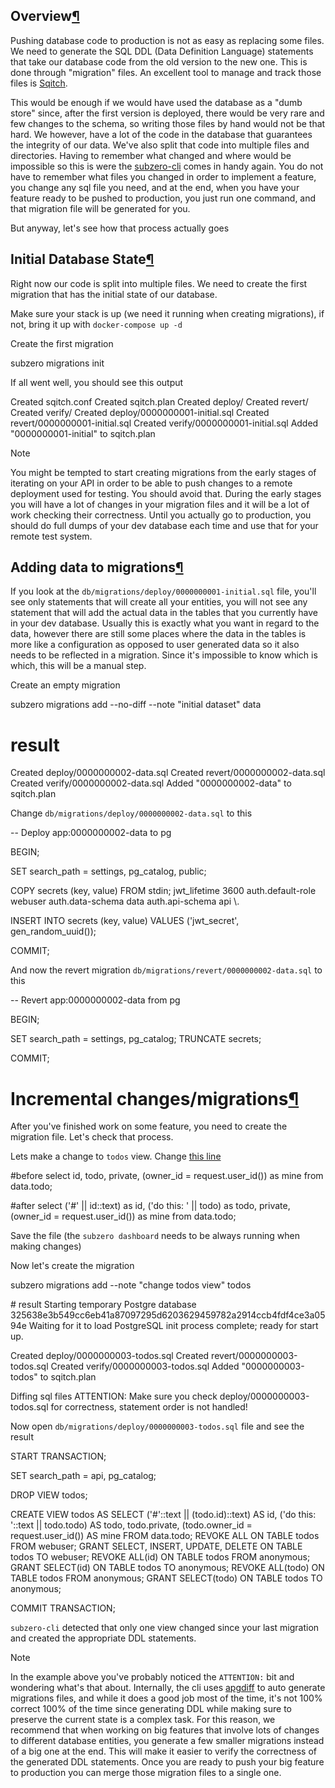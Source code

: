
Overview[¶](#overview "Permanent link")
---------------------------------------

Pushing database code to production is not as easy as replacing some files. We need to generate the SQL DDL (Data Definition Language) statements that take our database code from the old version to the new one. This is done through "migration" files. An excellent tool to manage and track those files is [Sqitch](http://sqitch.org/).

This would be enough if we would have used the database as a "dumb store" since, after the first version is deployed, there would be very rare and few changes to the schema, so writing those files by hand would not be that hard. We however, have a lot of the code in the database that guarantees the integrity of our data. We've also split that code into multiple files and directories. Having to remember what changed and where would be impossible so this is were the [subzero-cli](https://github.com/subzerocloud/subzero-cli) comes in handy again. You do not have to remember what files you changed in order to implement a feature, you change any sql file you need, and at the end, when you have your feature ready to be pushed to production, you just run one command, and that migration file will be generated for you.

But anyway, let's see how that process actually goes

Initial Database State[¶](#initial-database-state "Permanent link")
-------------------------------------------------------------------

Right now our code is split into multiple files. We need to create the first migration that has the initial state of our database.

Make sure your stack is up (we need it running when creating migrations), if not, bring it up with `docker-compose up -d`

Create the first migration

subzero migrations init

If all went well, you should see this output

Created sqitch.conf
Created sqitch.plan
Created deploy/
Created revert/
Created verify/
Created deploy/0000000001-initial.sql
Created revert/0000000001-initial.sql
Created verify/0000000001-initial.sql
Added "0000000001-initial" to sqitch.plan

Note

You might be tempted to start creating migrations from the early stages of iterating on your API in order to be able to push changes to a remote deployment used for testing. You should avoid that. During the early stages you will have a lot of changes in your migration files and it will be a lot of work checking their correctness. Until you actually go to production, you should do full dumps of your dev database each time and use that for your remote test system.

Adding data to migrations[¶](#adding-data-to-migrations "Permanent link")
-------------------------------------------------------------------------

If you look at the `db/migrations/deploy/0000000001-initial.sql` file, you'll see only statements that will create all your entities, you will not see any statement that will add the actual data in the tables that you currently have in your dev database. Usually this is exactly what you want in regard to the data, however there are still some places where the data in the tables is more like a configuration as opposed to user generated data so it also needs to be reflected in a migration. Since it's impossible to know which is which, this will be a manual step.

Create an empty migration

subzero migrations add --no-diff --note "initial dataset" data

# result
Created deploy/0000000002-data.sql
Created revert/0000000002-data.sql
Created verify/0000000002-data.sql
Added "0000000002-data" to sqitch.plan

Change `db/migrations/deploy/0000000002-data.sql` to this

\-- Deploy app:0000000002-data to pg

BEGIN;

SET search\_path \= settings, pg\_catalog, public;

COPY secrets (key, value) FROM stdin;
jwt\_lifetime    3600
auth.default\-role   webuser
auth.data\-schema    data
auth.api\-schema api
\\.

INSERT INTO secrets (key, value) VALUES ('jwt\_secret', gen\_random\_uuid());

COMMIT;

And now the revert migration `db/migrations/revert/0000000002-data.sql` to this

\-- Revert app:0000000002-data from pg

BEGIN;

SET search\_path \= settings, pg\_catalog;
TRUNCATE secrets;

COMMIT;

Incremental changes/migrations[¶](#incremental-changesmigrations "Permanent link")
==================================================================================

After you've finished work on some feature, you need to create the migration file. Let's check that process.

Lets make a change to `todos` view. Change [this line](https://github.com/subzerocloud/subzero-starter-kit/blob/master/db/src/api/todos.sql#L9)

#before
select id, todo, private, (owner\_id \= request.user\_id()) as mine from data.todo;

#after
select ('#' || id::text) as id, ('do this: ' || todo) as todo, private, (owner\_id \= request.user\_id()) as mine from data.todo;

Save the file (the `subzero dashboard` needs to be always running when making changes)

Now let's create the migration

subzero migrations add --note "change todos view" todos

\# result
Starting temporary Postgre database
325638e3b549cc6eb41a87097295d6203629459782a2914ccb4fdf4ce3a0594e
Waiting for it to load
PostgreSQL init process complete; ready for start up.

Created deploy/0000000003-todos.sql
Created revert/0000000003-todos.sql
Created verify/0000000003-todos.sql
Added "0000000003-todos" to sqitch.plan


Diffing sql files
ATTENTION: Make sure you check deploy/0000000003-todos.sql for correctness, statement order is not handled!

Now open `db/migrations/deploy/0000000003-todos.sql` file and see the result

START TRANSACTION;

SET search\_path \= api, pg\_catalog;

DROP VIEW todos;

CREATE VIEW todos AS
    SELECT ('#'::text || (todo.id)::text) AS id,
    ('do this: '::text || todo.todo) AS todo,
    todo.private,
    (todo.owner\_id \= request.user\_id()) AS mine
   FROM data.todo;
REVOKE ALL ON TABLE todos FROM webuser;
GRANT SELECT, INSERT, UPDATE, DELETE ON TABLE todos TO webuser;
REVOKE ALL(id) ON TABLE todos FROM anonymous;
GRANT SELECT(id) ON TABLE todos TO anonymous;
REVOKE ALL(todo) ON TABLE todos FROM anonymous;
GRANT SELECT(todo) ON TABLE todos TO anonymous;

COMMIT TRANSACTION;

`subzero-cli` detected that only one view changed since your last migration and created the appropriate DDL statements.

Note

In the example above you've probably noticed the `ATTENTION:` bit and wondering what's that about. Internally, the cli uses [apgdiff](https://www.apgdiff.com) to auto generate migrations files, and while it does a good job most of the time, it's not 100% correct 100% of the time since generating DDL while making sure to preserve the current state is a complex task. For this reason, we recommend that when working on big features that involve lots of changes to different database entities, you generate a few smaller migrations instead of a big one at the end. This will make it easier to verify the correctness of the generated DDL statements. Once you are ready to push your big feature to production you can merge those migration files to a single one.

